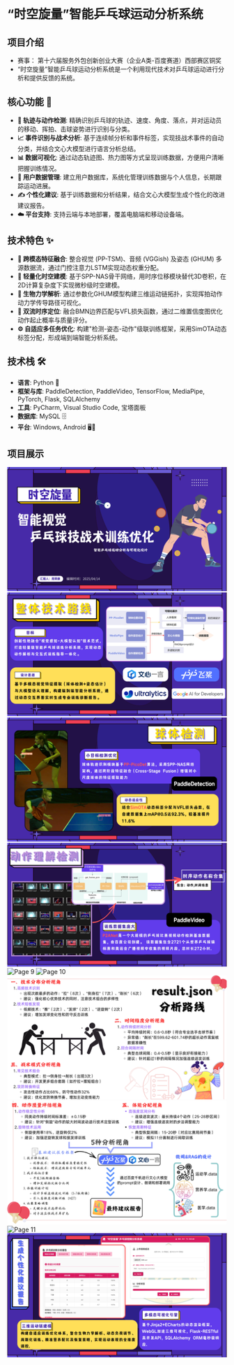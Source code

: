 # “时空旋量”智能乒乓球运动分析系统

## 项目介绍
* 赛事： 第十六届服务外包创新创业大赛（企业A类-百度赛道）西部赛区铜奖
* “时空旋量”智能乒乓球运动分析系统是一个利用现代技术对乒乓球运动进行分析和提供反馈的系统。

## 核心功能 🎯

*   **🏓 轨迹与动作检测**: 精确识别乒乓球的轨迹、速度、角度、落点，并对运动员的移动、挥拍、击球姿势进行识别与分类。
*   **📈 事件识别与战术分析**: 基于连续帧分析和事件标签，实现技战术事件的自动分类，并结合文心大模型进行语言分析总结。
*   **📊 数据可视化**: 通过动态轨迹图、热力图等方式呈现训练数据，方便用户清晰把握训练情况。
*   **📂 用户数据管理**: 建立用户数据库，系统化管理训练数据与个人信息，长期跟踪运动进展。
*   **✍️ 个性化建议**: 基于训练数据和分析结果，结合文心大模型生成个性化的改进建议报告。
*   **☁️ 平台支持**: 支持云端与本地部署，覆盖电脑端和移动设备端。

## 技术特色 ✨

*   **🧠 跨模态特征融合**: 整合视觉 (PP-TSM)、音频 (VGGish) 及姿态 (GHUM) 多源数据流，通过门控注意力LSTM实现动态权重分配。
*   **🚀 轻量化时空建模**: 基于SPP-NAS骨干网络，用时序位移模块替代3D卷积，在2D计算复杂度下实现微秒级时空建模。
*   **🦾 生物力学解析**: 通过参数化GHUM模型构建三维运动链拓扑，实现挥拍动作动力学传导路径可视化。
*   **📍 双流时序定位**: 融合BMN边界匹配与VFL损失函数，通过二维置信度图优化动作起止概率与质量评分。
*   **⚙️ 自适应多任务优化**: 构建"检测-姿态-动作"级联训练框架，采用SimOTA动态标签分配，形成端到端智能分析系统。

## 技术栈 🛠️

*   **语言**: Python 🐍
*   **框架与库**: PaddleDetection, PaddleVideo, TensorFlow, MediaPipe, PyTorch, Flask, SQLAlchemy
*   **工具**: PyCharm, Visual Studio Code, 宝塔面板
*   **数据库**: MySQL 🗄️
*   **平台**: Windows, Android 🖥️📱

## 项目展示
![Page 1](https://raw.githubusercontent.com/Firefly-ZRK/-Time-Space-Spin-smart-ping-pong-sports-analysis-system/main/JPG/%E2%80%9C%E6%97%B6%E7%A9%BA%E6%97%8B%E9%87%8F%E2%80%9D%E6%99%BA%E8%83%BD%E4%B9%92%E4%B9%93%E7%90%83%E8%BF%90%E5%8A%A8%E5%88%86%E6%9E%90%E7%B3%BB%E7%BB%9F_page-0001.jpg)
![Page 4](https://raw.githubusercontent.com/Firefly-ZRK/-Time-Space-Spin-smart-ping-pong-sports-analysis-system/main/JPG/%E2%80%9C%E6%97%B6%E7%A9%BA%E6%97%8B%E9%87%8F%E2%80%9D%E6%99%BA%E8%83%BD%E4%B9%92%E4%B9%93%E7%90%83%E8%BF%90%E5%8A%A8%E5%88%86%E6%9E%90%E7%B3%BB%E7%BB%9F_page-0004.jpg)
![Page 7](https://raw.githubusercontent.com/Firefly-ZRK/-Time-Space-Spin-smart-ping-pong-sports-analysis-system/main/JPG/%E2%80%9C%E6%97%B6%E7%A9%BA%E6%97%8B%E9%87%8F%E2%80%9D%E6%99%BA%E8%83%BD%E4%B9%92%E4%B9%93%E7%90%83%E8%BF%90%E5%8A%A8%E5%88%86%E6%9E%90%E7%B3%BB%E7%BB%9F_page-0007.jpg)
![Page 8](https://raw.githubusercontent.com/Firefly-ZRK/-Time-Space-Spin-smart-ping-pong-sports-analysis-system/main/JPG/%E2%80%9C%E6%97%B6%E7%A9%BA%E6%97%8B%E9%87%8F%E2%80%9D%E6%99%BA%E8%83%BD%E4%B9%92%E4%B9%93%E7%90%83%E8%BF%90%E5%8A%A8%E5%88%86%E6%9E%90%E7%B3%BB%E7%BB%9F_page-0008.jpg)
![Page 9](https://raw.githubusercontent.com/Firefly-ZRK/-Time-Space-Spin-smart-ping-pong-sports-analysis-system/main/JPG/%E2%80%9C%E6%97%B6%E7%A9%BA%E6%97%8B%E9%87%8F%E2%80%9D%E6%99%BA%E8%83%BD%E4%B9%92%E4%B9%93%E7%90%83%E8%BF%90%E5%8A%A8%E5%88%86%E6%9E%90%E7%B3%BB%E7%BB%9F_page-0009.jpg)
![Page 10](https://raw.githubusercontent.com/Firefly-ZRK/-Time-Space-Spin-smart-ping-pong-sports-analysis-system/main/JPG/%E2%80%9C%E6%97%B6%E7%A9%BA%E6%97%8B%E9%87%8F%E2%80%9D%E6%99%BA%E8%83%BD%E4%B9%92%E4%B9%93%E7%90%83%E8%BF%90%E5%8A%A8%E5%88%86%E6%9E%90%E7%B3%BB%E7%BB%9F_page-0010.jpg)
![Page 20](https://raw.githubusercontent.com/Firefly-ZRK/-Time-Space-Spin-smart-ping-pong-sports-analysis-system/main/JPG/%E2%80%9C%E6%97%B6%E7%A9%BA%E6%97%8B%E9%87%8F%E2%80%9D%E6%99%BA%E8%83%BD%E4%B9%92%E4%B9%93%E7%90%83%E8%BF%90%E5%8A%A8%E5%88%86%E6%9E%90%E7%B3%BB%E7%BB%9F_page-0020.jpg)
![Page 39](https://github.com/Firefly-ZRK/-Time-Space-Spin-smart-ping-pong-sports-analysis-system/blob/main/JPG/%E2%80%9C%E6%97%B6%E7%A9%BA%E6%97%8B%E9%87%8F%E2%80%9D%E6%99%BA%E8%83%BD%E4%B9%92%E4%B9%93%E7%90%83%E8%BF%90%E5%8A%A8%E5%88%86%E6%9E%90%E7%B3%BB%E7%BB%9F_page-0039.jpg)
![Page 11](https://raw.githubusercontent.com/Firefly-ZRK/-Time-Space-Spin-smart-ping-pong-sports-analysis-system/main/JPG/%E2%80%9C%E6%97%B6%E7%A9%BA%E6%97%8B%E9%87%8F%E2%80%9D%E6%99%BA%E8%83%BD%E4%B9%92%E4%B9%93%E7%90%83%E8%BF%90%E5%8A%A8%E5%88%86%E6%9E%90%E7%B3%BB%E7%BB%9F_page-0011.jpg)
![Page 14](https://raw.githubusercontent.com/Firefly-ZRK/-Time-Space-Spin-smart-ping-pong-sports-analysis-system/main/JPG/%E2%80%9C%E6%97%B6%E7%A9%BA%E6%97%8B%E9%87%8F%E2%80%9D%E6%99%BA%E8%83%BD%E4%B9%92%E4%B9%93%E7%90%83%E8%BF%90%E5%8A%A8%E5%88%86%E6%9E%90%E7%B3%BB%E7%BB%9F_page-0014.jpg)
